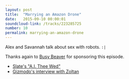 ```yaml
---
layout: post
title:  "Marrying an Amazon Drone"
date:   2015-09-10 00:00:01
soundcloud-link: /tracks/223285725
number: 10
permalink: marrying-an-amazon-drone
---
```


Alex and Savannah talk about sex with robots. `:|`

Thanks again to [Busy Beaver](https://www.busybeaver.net/) for sponsoring this episode.

- [Slate's "A.I. Thee Wed"](http://www.slate.com/articles/technology/future_tense/2015/08/humans_should_be_able_to_marry_robots.html)
- [Gizmodo's interview with Zoltan](http://gizmodo.com/367698/technosexual-one-mans-tale-of-robot-love)
